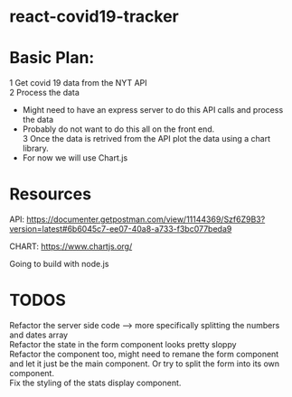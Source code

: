 # react-covid19-tracker

# Basic Plan:

1 Get covid 19 data from the NYT API <br />
2 Process the data <br />
- Might need to have an express server to do this API calls and process the data
- Probably do not want to do this all on the front end. <br />
3 Once the data is retrived from the API plot the data using a chart library. 
- For now we will use Chart.js 


# Resources 
API: https://documenter.getpostman.com/view/11144369/Szf6Z9B3?version=latest#6b6045c7-ee07-40a8-a733-f3bc077beda9

CHART: https://www.chartjs.org/

Going to build with node.js



# TODOS
Refactor the server side code --> more specifically splitting the numbers and dates array <br />
Refactor the state in the form component looks pretty sloppy<br />
Refactor the component too, might need to remane the form component and let it just be the main component. Or try to split the form into its own component. <br />
Fix the styling of the stats display component. <br />


